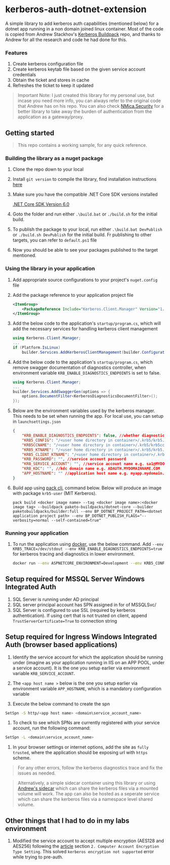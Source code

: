 # kerberos-auth-dotnet-extension

A simple library to add kerberos auth capabilities (mentioned below) for a dotnet app running in a non domain joined linux container. Most of the code is copied from Andrew Stackhov's [Kerberos Buildpack](https://github.com/macsux/kerberos-buildpack) repo, and thanks to Andrew for all the research and code he had done for this. 

### Features

1. Create kerberos configuration file
1. Create kerberos keytab file based on the given service account credentials
1. Obtain the ticket and stores in cache
1. Refreshes the ticket to keep it updated

> Important Note:  I just created this library for my personal use, but incase you need more info, you can always refer to the original code that Andrew has on his repo. You can also check [NMica.Security](https://github.com/NMica/NMica.Security) for a better library to take away the burden of authentication from the application as a gateway/proxy.

## Getting started

> This repo contains a working sample, for any quick reference.

### Building the library as a nuget package

1. Clone the repo down to your local

1. Install `git version` to compile the library, find installation instructions [here](https://gitversion.net/docs/usage/cli/installation)

1. Make sure you have the compatible .NET Core SDK versions installed

    [.NET Core SDK Version 6.0](https://dotnet.microsoft.com/en-us/download/dotnet/6.0)

1. Goto the folder and run either `.\build.bat` or `./build.sh` for the initial build.

1. To publish the package to your local, run either `.\build.bat DevPublish` or `./build.sh DevPublish` for the initial build. Fr publishing to other targets, you can refer to `default.ps1` file

1. Now you should be able to see your packages published to the target mentioned. 

### Using the library in your application

1. Add appropriate source configurations to your project's `nuget.config` file

1. Add the package reference to your application project file

    ```xml
    <ItemGroup>
        <PackageReference Include="Kerberos.Client.Manager" Version="1.0.0" />
    </ItemGroup>
    ```

1. Add the below code to the application's `startup/program.cs`, which will add the necessary services for handling kerberos client management

    ```c#
    using Kerberos.Client.Manager;
    ...
    if (Platform.IsLinux)
        builder.Services.AddKerberosClientManagement(builder.Configuration);
    ```
1. Add the below code to the application's `startup/program.cs`, which remove swagger documentation of diagnostics controller, when environment variable `KRB_ENABLE_DIAGNOSTICS_ENDPOINTS` is set to false.

    ```c#
    using Kerberos.Client.Manager;
    ...
    builder.Services.AddSwaggerGen(options => {
        options.DocumentFilter<KerberosDiagnosticsDocumentFilter>();
    });
    ```

1. Below are the environment variables used by the kerberos manager. This needs to be set when running the app. For local use, you can setup in `launchsettings.json`

    ```json
    {
        "KRB_ENABLE_DIAGNOSTICS_ENDPOINTS": false, //whether diagnostics controller needs to be exposed (set false in prod environment)
        "KRB5_CONFIG": "/<user home directory in container>/.krb5/krb5.conf", //kerberos config file
        "KRB5CCNAME": "/<user home directory in container>/.krb5/krb5cc", //kerberos ticket cache file
        "KRB5_KTNAME": "/<user home directory in container>/.krb5/krb5.keytab", //kerberos keytab file
        "KRB5_CLIENT_KTNAME": "/<user home directory in container>/.krb5/krb5.keytab", //kerberos keytab file
        "KRB_PASSWORD": "", //service account password
        "KRB_SERVICE_ACCOUNT": "", //service account name e.g. sa1@MYDOMAINNAME.COM
        "KRB_KDC": "", //kdc domain name e.g. ADAUTH.MYDOMAINNAME.COM
        "APP_HOSTNAME": "" //application host name e.g. myapp.mydomain.com (for the case if app url is https://myapp.mydomain.com). This is mandatory only for windows ingress authentication
    }
    ```

1. Build app using [pack cli](https://github.com/buildpacks/pack/releases/tag/v0.27.0), command below. Below will produce an image with package `krb5-user` (MIT Kerberos).

    ```
    pack build <docker image name> --tag <docker image name>:<docker image tag> --buildpack paketo-buildpacks/dotnet-core --builder paketobuildpacks/builder:full --env BP_DOTNET_PROJECT_PATH=<dotnet application project path> --env BP_DOTNET_PUBLISH_FLAGS="--verbosity=normal --self-contained=true"
    ```

### Running your application

1. To run the application using [docker](https://www.docker.com/products/docker-desktop/), use the below command. Add `--env KRB5_TRACE=/dev/stdout --env KRB_ENABLE_DIAGNOSTICS_ENDPOINTS=true` for kerberos tracing and diagnostics in lower environment.

    ```bash
    docker run --env ASPNETCORE_ENVIRONMENT=Development --env KRB5_CONFIG=/<user home directory in container>/krb5.conf --env KRB5CCNAME=/<user home directory in container>/krb5cc --env KRB5_KTNAME=/<user home directory in container>/krb5.keytab --env KRB5_CLIENT_KTNAME=/<user home directory in container>/krb5.keytab  --env KRB_SERVICE_ACCOUNT=sa1@MYDOMAINNAME.COM --env KRB_PASSWORD=P@ssw0rd_ --env KRB_KDC=ADAUTH.MYDOMAINNAME.COM -p 8085:8080 <docker image name>:<docker image tag>
    ```

## Setup required for MSSQL Server Windows Integrated Auth

1. SQL Server is running under AD principal
1. SQL server principal account has SPN assigned in for of MSSQLSvc/<fully qualified domain name> 
1. SQL Server is configured to use SSL (required by kerberos authentication). If using cert that is not trusted on client, append `TrustServerCertificate=True` to connection string

## Setup required for Ingress Windows Integrated Auth (browser based applications)

1. Identify the service account for which the application should be running under (imagine as your application running in IIS on an APP POOL, under a service account). It is the one you setup earlier via environment variable `KRB_SERVICE_ACCOUNT`. 

1. The `<app host name >` below is the one you setup earlier via environment variable `APP_HOSTNAME`, which is a mandatory configuration variable

1. Execute the below command to create the spn

```bash
SetSpn -S http/<app host name> <domain\service_account_name>
```
1. To check to see which SPNs are currently registered with your service account, run the following command:

```bash
SetSpn -L <domain\service_account_name>
```

1. In your browser settings or internet options, add the site as `fully trusted`, where the application should be exposing url with `https` scheme.

> For any other errors, follow the kerberos diagnostics trace and fix the issues as needed.

> Alternatively, a simple sidecar container using this library or using [Andrew's sidecar](https://github.com/macsux/kerberos-buildpack/tree/main/src/KerberosSidecar) which can share the kerberos files via a mounted volume will work. The app can also be hosted as a seperate service which can share the kerberos files via a namespace level shared volume.

## Other things that I had to do in my labs environment

1. Modified the service account to accept multiple encryption (AES128 and AES256) following the [article](https://learn.microsoft.com/en-us/archive/blogs/openspecification/windows-configurations-for-kerberos-supported-encryption-type) section `2. Computer Account Encryption Type Setting`. This solved `kerberos encryption not supported` error while trying to pre-auth.
